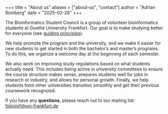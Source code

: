+++
title = "About us"
aliases = ["about-us", "contact"]
author = "Adrian Romberg"
date = "2025-02-26"
+++

The Bioinformatics Student Council is a group of volunteer bioinformatics students at Goethe University Frankfurt. Our goal is to make studying better for everyone (see [guiding principles](/principles)).

We help promote the program and the university, and we make it easier for new students to get started in both the bachelor’s and master’s programs. To do this, we organize a welcome day at the beginning of each semester.

We also work on improving study regulations based on what students actually need. This includes being active in university committees to ensure the course structure makes sense, prepares students well for jobs in research or industry, and allows for personal growth. Finally, we help students from other universities transition smoothly and get their previous coursework recognized.

If you have any **questions**, please reach out to our mailing list: [fsbioinf@uni-frankfurt.de](mailto:fsbioinf@uni-frankfurt.de)